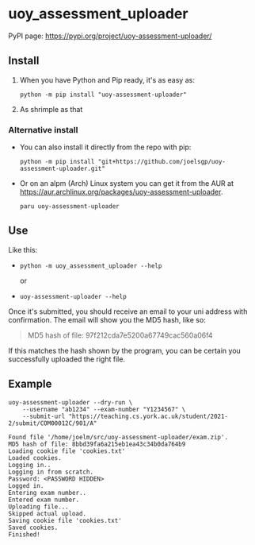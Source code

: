 # uoy_assessment_uploader

PyPI page: https://pypi.org/project/uoy-assessment-uploader/

## Install
1. When you have Python and Pip ready, it's as easy as:
   ```shell
   python -m pip install "uoy-assessment-uploader"
   ```
2. As shrimple as that

### Alternative install
- You can also install it directly from the repo with pip:
    ```shell
    python -m pip install "git+https://github.com/joelsgp/uoy-assessment-uploader.git"
    ```

- Or on an alpm (Arch) Linux system you can get it from the AUR at https://aur.archlinux.org/packages/uoy-assessment-uploader.
    ```shell
    paru uoy-assessment-uploader
    ```

## Use
Like this:
- ```shell
  python -m uoy_assessment_uploader --help
  ```
  or
- ```shell
  uoy-assessment-uploader --help
  ```

Once it's submitted, you should receive an email to your uni address with confirmation.
The email will show you the MD5 hash, like so:

> MD5 hash of file: 97f212cda7e5200a67749cac560a06f4

If this matches the hash shown by the program, you can be certain you successfully uploaded the right file.

## Example
```shell
uoy-assessment-uploader --dry-run \
    --username "ab1234" --exam-number "Y1234567" \
    --submit-url "https://teaching.cs.york.ac.uk/student/2021-2/submit/COM00012C/901/A"
```

```
Found file '/home/joelm/src/uoy-assessment-uploader/exam.zip'.
MD5 hash of file: 8bbd39fa6a215eb1ea43c34b0da764b9
Loading cookie file 'cookies.txt'
Loaded cookies.
Logging in..
Logging in from scratch.
Password: <PASSWORD HIDDEN>
Logged in.
Entering exam number..
Entered exam number.
Uploading file...
Skipped actual upload.
Saving cookie file 'cookies.txt'
Saved cookies.
Finished!
```
